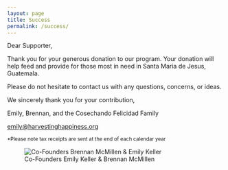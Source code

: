 ```yaml
---
layout: page
title: Success
permalink: /success/
---
```


Dear Supporter, 

Thank you for your generous donation to our program. Your donation will help feed and provide for those most in need in Santa Maria de Jesus, Guatemala.

Please do not hesitate to contact us with any questions, concerns, or ideas. 

We sincerely thank you for your contribution, 

Emily, Brennan, and the Cosechando Felicidad Family

[emily@harvestinghappiness.org](mailto:emily@harvestinghappiness.org)

<small>*Please note tax receipts are sent at the end of each calendar year</small>

<figure class="col-sm-8 col-sm-offset-2">
    <img src="http://harvestinghappiness.org/images/success.jpg" alt="Co-Founders Brennan McMillen &amp; Emily Keller" title="" style="">
    <figcaption>Co-Founders Emily Keller &amp; Brennan McMillen</figcaption>
</figure>
